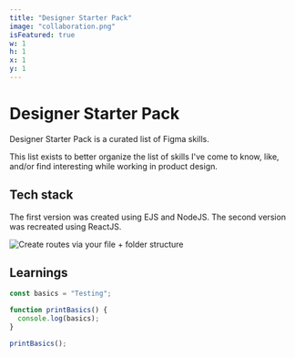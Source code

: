 ```yaml
---
title: "Designer Starter Pack"
image: "collaboration.png"
isFeatured: true
w: 1
h: 1
x: 1
y: 1
---
```


# Designer Starter Pack

Designer Starter Pack is a curated list of Figma skills.

This list exists to better organize the list of skills I've come to know, like, and/or find interesting while working in product design.

## Tech stack

The first version was created using EJS and NodeJS.
The second version was recreated using ReactJS.

![Create routes via your file + folder structure](nextjs-file-based-routing.png)

## Learnings

```js
const basics = "Testing";

function printBasics() {
  console.log(basics);
}

printBasics();
```
